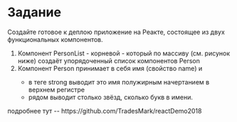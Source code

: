 <h1>Задание</h1>
<p>Создайте готовое к деплою приложение на Реакте, состоящее из двух функциональных компонентов.
  <ol>
<li>Компонент PersonList - корневой - который по массиву (см. рисунок ниже) создаёт упорядоченный список компонентов Person</li>
<li> Компонент Person принимает в себя имя (свойство name) и</li>
<ul>
<li>в теге strong выводит это имя полужирным начертанием в верхнем регистре</li>
<li>рядом выводит столько звёзд, сколько букв в имени.</li>
    </ul>
</ol>
</p>

<p>
подробнее тут  --  https://github.com/TradesMark/reactDemo2018
</p>
